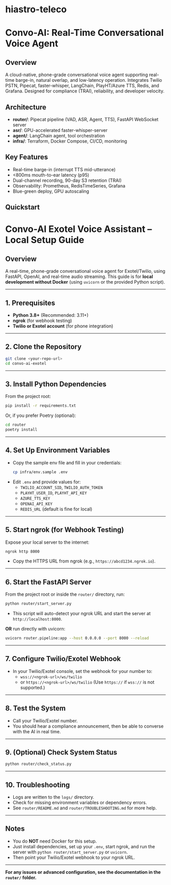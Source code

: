 
hiastro-teleco
=======
# Convo-AI: Real-Time Conversational Voice Agent

## Overview
A cloud-native, phone-grade conversational voice agent supporting real-time barge-in, natural overlap, and low-latency operation. Integrates Twilio PSTN, Pipecat, faster-whisper, LangChain, PlayHT/Azure TTS, Redis, and Grafana. Designed for compliance (TRAI), reliability, and developer velocity.

## Architecture
- **router/**: Pipecat pipeline (VAD, ASR, Agent, TTS), FastAPI WebSocket server
- **asr/**: GPU-accelerated faster-whisper-server
- **agent/**: LangChain agent, tool orchestration
- **infra/**: Terraform, Docker Compose, CI/CD, monitoring

## Key Features
- Real-time barge-in (interrupt TTS mid-utterance)
- <800ms mouth-to-ear latency (p95)
- Dual-channel recording, 90-day S3 retention (TRAI)
- Observability: Prometheus, RedisTimeSeries, Grafana
- Blue-green deploy, GPU autoscaling

## Quickstart
# Convo-AI Exotel Voice Assistant – Local Setup Guide

## Overview
A real-time, phone-grade conversational voice agent for Exotel/Twilio, using FastAPI, OpenAI, and real-time audio streaming. This guide is for **local development without Docker** (using `uvicorn` or the provided Python script).

---

## 1. Prerequisites
- **Python 3.8+** (Recommended: 3.11+)
- **ngrok** (for webhook testing)
- **Twilio or Exotel account** (for phone integration)

---

## 2. Clone the Repository
```sh
git clone <your-repo-url>
cd convo-ai-exotel
```

---

## 3. Install Python Dependencies
From the project root:
```sh
pip install -r requirements.txt
```
Or, if you prefer Poetry (optional):
```sh
cd router
poetry install
```

---

## 4. Set Up Environment Variables
- Copy the sample env file and fill in your credentials:
  ```sh
  cp infra/env.sample .env
  ```
- Edit `.env` and provide values for:
  - `TWILIO_ACCOUNT_SID`, `TWILIO_AUTH_TOKEN`
  - `PLAYHT_USER_ID`, `PLAYHT_API_KEY`
  - `AZURE_TTS_KEY`
  - `OPENAI_API_KEY`
  - `REDIS_URL` (default is fine for local)

---

## 5. Start ngrok (for Webhook Testing)
Expose your local server to the internet:
```sh
ngrok http 8000
```
- Copy the HTTPS URL from ngrok (e.g., `https://abcd1234.ngrok.io`).

---

## 6. Start the FastAPI Server
From the project root or inside the `router/` directory, run:
```sh
python router/start_server.py
```
- This script will auto-detect your ngrok URL and start the server at `http://localhost:8000`.

**OR** run directly with uvicorn:
```sh
uvicorn router.pipeline:app --host 0.0.0.0 --port 8000 --reload
```

---

## 7. Configure Twilio/Exotel Webhook
- In your Twilio/Exotel console, set the webhook for your number to:
  - `wss://<ngrok-url>/ws/twilio`
  - or `https://<ngrok-url>/ws/twilio`
  (Use `https://` if `wss://` is not supported.)

---

## 8. Test the System
- Call your Twilio/Exotel number.
- You should hear a compliance announcement, then be able to converse with the AI in real time.

---

## 9. (Optional) Check System Status
```sh
python router/check_status.py
```

---

## 10. Troubleshooting
- Logs are written to the `logs/` directory.
- Check for missing environment variables or dependency errors.
- See `router/README.md` and `router/TROUBLESHOOTING.md` for more help.

---

## Notes
- You do **NOT** need Docker for this setup.
- Just install dependencies, set up your `.env`, start ngrok, and run the server with `python router/start_server.py` or `uvicorn`.
- Then point your Twilio/Exotel webhook to your ngrok URL.

---

**For any issues or advanced configuration, see the documentation in the `router/` folder.**

